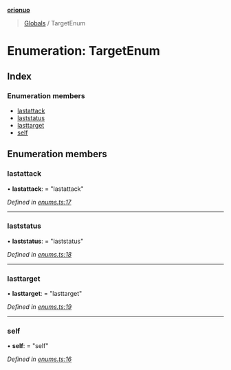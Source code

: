 **[orionuo](../README.md)**

> [Globals](../globals.md) / TargetEnum

# Enumeration: TargetEnum

## Index

### Enumeration members

* [lastattack](targetenum.md#lastattack)
* [laststatus](targetenum.md#laststatus)
* [lasttarget](targetenum.md#lasttarget)
* [self](targetenum.md#self)

## Enumeration members

### lastattack

•  **lastattack**:  = "lastattack"

*Defined in [enums.ts:17](https://github.com/msviha/orionuo/blob/8c76826/src/enums.ts#L17)*

___

### laststatus

•  **laststatus**:  = "laststatus"

*Defined in [enums.ts:18](https://github.com/msviha/orionuo/blob/8c76826/src/enums.ts#L18)*

___

### lasttarget

•  **lasttarget**:  = "lasttarget"

*Defined in [enums.ts:19](https://github.com/msviha/orionuo/blob/8c76826/src/enums.ts#L19)*

___

### self

•  **self**:  = "self"

*Defined in [enums.ts:16](https://github.com/msviha/orionuo/blob/8c76826/src/enums.ts#L16)*
